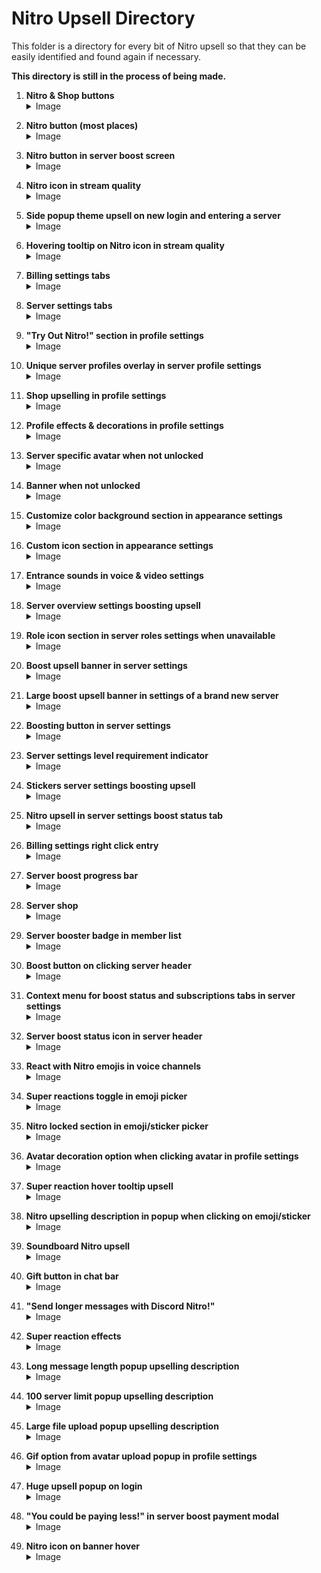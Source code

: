 # Nitro Upsell Directory

This folder is a directory for every bit of Nitro upsell so that they can be easily identified and found again if necessary.

**This directory is still in the process of being made.**

1. **Nitro & Shop buttons** <details> <summary>Image</summary>
![image](https://github.com/user-attachments/assets/941dc82b-44a1-4420-bea9-b2968a3276a0)
</details>

2. **Nitro button (most places)** <details> <summary>Image</summary>
![image](https://github.com/user-attachments/assets/1dd4423f-3ed2-4fbe-aaaf-c310ff06b570)
</details>

3. **Nitro button in server boost screen** <details> <summary>Image</summary>
![image](https://github.com/user-attachments/assets/5774f059-5376-4b2e-b78d-2ce9d7195e10)
</details>

4. **Nitro icon in stream quality** <details> <summary>Image</summary>
![image](https://github.com/user-attachments/assets/4c10e24c-1005-4759-af60-70524492898f)
</details>

5. **Side popup theme upsell on new login and entering a server** <details> <summary>Image</summary>
![image](https://github.com/user-attachments/assets/72160c6a-16a5-47c6-9381-dd28c8441db3)
</details>

6. **Hovering tooltip on Nitro icon in stream quality** <details> <summary>Image</summary>
![image](https://github.com/user-attachments/assets/eede6de9-8d85-4b11-877b-53d6cd0d0074)
</details>

7. **Billing settings tabs** <details> <summary>Image</summary>
![image](https://github.com/user-attachments/assets/9fc179ad-65e5-431b-98d8-ef108299a869)
</details>

8. **Server settings tabs** <details> <summary>Image</summary>
![image](https://github.com/user-attachments/assets/185e27d7-aa9f-409f-b5e7-c9e2211968c8)
</details>

9. **"Try Out Nitro!" section in profile settings** <details> <summary>Image</summary>
![image](https://github.com/user-attachments/assets/30eaa2ad-41f2-4b2d-9d03-6f5cacf6317d)
</details>

10. **Unique server profiles overlay in server profile settings** <details> <summary>Image</summary>
![image](https://github.com/user-attachments/assets/2c886599-3005-4d05-be79-fdae8788d758)
</details>

11. **Shop upselling in profile settings** <details> <summary>Image</summary>
![image](https://github.com/user-attachments/assets/f75e182a-9859-4287-82f5-ad51184db01e)
</details>

12. **Profile effects & decorations in profile settings** <details> <summary>Image</summary>
![image](https://github.com/user-attachments/assets/af91c76d-7732-4e5d-bbee-f945d561f5f7)
</details>

13. **Server specific avatar when not unlocked** <details> <summary>Image</summary>
![image](https://github.com/user-attachments/assets/98a2d606-05e5-4032-b68b-ac9da125e942)
![image](https://github.com/user-attachments/assets/2c9f3761-9467-4240-9090-991df74a90d7)
</details>

14. **Banner when not unlocked** <details> <summary>Image</summary>
![image](https://github.com/user-attachments/assets/02f086ab-773f-45be-9afe-4bf3807d2af0)
![image](https://github.com/user-attachments/assets/1f99d783-5152-433a-9125-ad065cbaf644)
</details>

15. **Customize color background section in appearance settings** <details> <summary>Image</summary>
![image](https://github.com/user-attachments/assets/4c09e4c7-59a8-4e5a-93c8-025142675ffc)
</details>

16. **Custom icon section in appearance settings** <details> <summary>Image</summary>
![image](https://github.com/user-attachments/assets/fc2ab0fb-1eed-416e-a804-481cb579cca6)
</details>

17. **Entrance sounds in voice & video settings** <details> <summary>Image</summary>
![image](https://github.com/user-attachments/assets/4525c269-8a87-4810-b8e3-c2a4737ee291)
</details>

18. **Server overview settings boosting upsell** <details> <summary>Image</summary>
![image](https://github.com/user-attachments/assets/38b43434-ffb0-41f0-8b47-bfb117e6e22d)
</details>

19. **Role icon section in server roles settings when unavailable** <details> <summary>Image</summary>
![image](https://github.com/user-attachments/assets/b70290f8-c421-4f11-9f27-92e2e03b82ed)
</details>

20. **Boost upsell banner in server settings** <details> <summary>Image</summary>
![image](https://github.com/user-attachments/assets/88b39cf2-f306-4455-b8f0-c0c1b7a94f8f)
</details>

21. **Large boost upsell banner in settings of a brand new server** <details> <summary>Image</summary>
![image](https://github.com/user-attachments/assets/ed9b9d3b-51dd-4474-905d-0dfb3b0241b8)
</details>

22. **Boosting button in server settings** <details> <summary>Image</summary>
![image](https://github.com/user-attachments/assets/ac042080-b8b3-4a77-b7a2-31a81a1f605d)
</details>

23. **Server settings level requirement indicator** <details> <summary>Image</summary>
![image](https://github.com/user-attachments/assets/bf8e5279-33a3-4af1-a03a-522f0b4daaab)
</details>

24. **Stickers server settings boosting upsell** <details> <summary>Image</summary>
![image](https://github.com/user-attachments/assets/a9d31223-61b7-42e0-812f-708c3ff57778)
</details>

25. **Nitro upsell in server settings boost status tab** <details> <summary>Image</summary>
![image](https://github.com/user-attachments/assets/4084161a-d613-4dc1-91ed-7a439c3eb712)
</details>

26. **Billing settings right click entry** <details> <summary>Image</summary>
![image](https://github.com/user-attachments/assets/64810d28-4c0a-4145-b7ea-83e236f8dd9f)
</details>

27. **Server boost progress bar** <details> <summary>Image</summary>
![image](https://github.com/user-attachments/assets/2e986463-9008-4814-8b55-ae239afecc98)
</details>

28. **Server shop** <details> <summary>Image</summary>
![image](https://github.com/user-attachments/assets/f5e45739-0ceb-4c77-89ff-162c68dd3552)
</details>

29. **Server booster badge in member list** <details> <summary>Image</summary>
![image](https://github.com/user-attachments/assets/5df943db-db3d-44f5-b532-f218d3624837)
</details>

30. **Boost button on clicking server header** <details> <summary>Image</summary>
![image](https://github.com/user-attachments/assets/65c965e5-458d-4719-bbe2-ab5b1652d82a)
</details>

31. **Context menu for boost status and subscriptions tabs in server settings** <details> <summary>Image</summary>
![image](https://github.com/user-attachments/assets/630c53f8-16e6-42bf-b45a-5ffdde023463)
</details>

32. **Server boost status icon in server header** <details> <summary>Image</summary>
![image](https://github.com/user-attachments/assets/36630b68-5d1a-4d3c-b1e0-3d633f480def)
</details>

33. **React with Nitro emojis in voice channels** <details> <summary>Image</summary>
![image](https://github.com/user-attachments/assets/89437094-dc55-4c3b-96be-84eb9557616c)
</details>

34. **Super reactions toggle in emoji picker** <details> <summary>Image</summary>
![image](https://github.com/user-attachments/assets/27caf279-aa87-4e2e-bcc9-bd456c95e3ca)
</details>

35. **Nitro locked section in emoji/sticker picker** <details> <summary>Image</summary>
![image](https://github.com/user-attachments/assets/83842d86-e0f1-4c72-9575-634cba0ed7bb)
</details>

36. **Avatar decoration option when clicking avatar in profile settings** <details> <summary>Image</summary>
![image](https://github.com/user-attachments/assets/8b72a2b9-429f-4275-a8b1-d769d75aa12f)
</details>

37. **Super reaction hover tooltip upsell** <details> <summary>Image</summary>
![image](https://github.com/user-attachments/assets/f65c0597-1e37-415a-85f5-4f1f1736867e)
</details>

38. **Nitro upselling description in popup when clicking on emoji/sticker** <details> <summary>Image</summary>
![image](https://github.com/user-attachments/assets/add9948c-dbab-4908-b2b0-a2ee1027d5c7)
![image](https://github.com/user-attachments/assets/e73eef90-7a4c-4f55-a18b-7db5da6cae92)
</details>

39. **Soundboard Nitro upsell** <details> <summary>Image</summary>
![image](https://github.com/user-attachments/assets/77cc5466-cda8-4862-be7b-6a6874b1d6e3)
</details>

40. **Gift button in chat bar** <details> <summary>Image</summary>
![image](https://github.com/user-attachments/assets/ee044cc0-1bf0-49c3-8ac6-ed2ed64e9c4c)
</details>

41. **"Send longer messages with Discord Nitro!"** <details> <summary>Image</summary>
![image](https://github.com/user-attachments/assets/a0b4d171-4461-43ea-9a67-ce63c68d8ec5)
</details>

42. **Super reaction effects** <details> <summary>Image</summary>
![image](https://github.com/user-attachments/assets/db64ce63-b810-49d6-8228-ad99620de199)
</details>

43. **Long message length popup upselling description** <details> <summary>Image</summary>
![image](https://github.com/user-attachments/assets/d37efedd-db07-437f-968a-09b2e23e8162)
</details>

44. **100 server limit popup upselling description** <details> <summary>Image</summary>
![image](https://github.com/user-attachments/assets/7c8dcdbd-e5cd-4d0e-ada5-c761a519b7dc)
</details>

45. **Large file upload popup upselling description** <details> <summary>Image</summary>
![image](https://github.com/user-attachments/assets/965bfefc-f86f-4465-80cb-b8df9d4e6193)
</details>

46. **Gif option from avatar upload popup in profile settings** <details> <summary>Image</summary>
![image](https://github.com/user-attachments/assets/0b9bf4ca-1fb7-458d-94bb-126b6bc80ecc)
</details>

47. **Huge upsell popup on login** <details> <summary>Image</summary>
![Before](https://github.com/user-attachments/assets/17fa41d0-c56e-4ed4-9e2f-160f4c507e28)
![After](https://github.com/user-attachments/assets/019cdf85-283e-472d-ae2d-072c69b93aae)
</details>

48. **"You could be paying less!" in server boost payment modal** <details> <summary>Image</summary>
![image](https://github.com/user-attachments/assets/85d37a9f-93bb-4730-be19-bcb02465014b)
</details>

49. **Nitro icon on banner hover** <details> <summary>Image</summary>
![image](https://github.com/user-attachments/assets/a8fcf91a-21a3-4ae4-9c9c-f30183390ae2)
</details>
